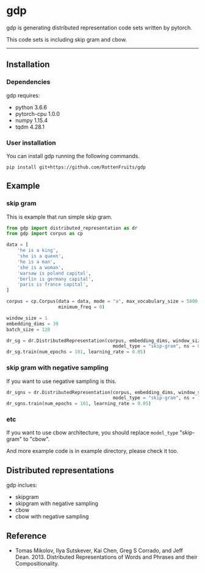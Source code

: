 # gdp

gdp is generating distributed representation code sets written by pytorch. 

This code sets is including skip gram and cbow.

---
## Installation
### Dependencies

gdp requires:
- python 3.6.6
- pytorch-cpu 1.0.0
- numpy 1.15.4
- tqdm 4.28.1

### User installation

You can install gdp running the following commands.

```
pip install git+https://github.com/RottenFruits/gdp
```

## Example
### skip gram

This is example that run simple skip gram.


```python
from gdp import distributed_representation as dr
from gdp import corpus as cp

data = [
    'he is a king',
    'she is a queen',
    'he is a man',
    'she is a woman',
    'warsaw is poland capital',
    'berlin is germany capital',
    'paris is france capital',
]

corpus = cp.Corpus(data = data, mode = "a", max_vocabulary_size = 5000, max_line = 0, 
                   minimum_freq = 0)

window_size = 1
embedding_dims = 30
batch_size = 128

dr_sg = dr.DistributedRepresentation(corpus, embedding_dims, window_size, batch_size, 
                                       model_type = "skip-gram", ns = 0, trace = True)
dr_sg.train(num_epochs = 101, learning_rate = 0.05)
```

### skip gram with negative sampling
If you want to use negative sampling is this.

```python
dr_sgns = dr.DistributedRepresentation(corpus, embedding_dims, window_size, batch_size, 
                                       model_type = "skip-gram", ns = 1, negative_samples = 5, trace = True)
dr_sgns.train(num_epochs = 101, learning_rate = 0.05)
```

### etc
If you want to use cbow architecture, you should replace `model_type` "skip-gram" to "cbow".

And more example code is in example directory, please check it too.

## Distributed representations

gdp inclues:
- skipgram
- skipgram with negative sampling
- cbow
- cbow with negative sampling


## Reference
- Tomas Mikolov, Ilya Sutskever, Kai Chen, Greg S Corrado, and Jeff Dean. 2013. Distributed Representations of Words and Phrases and their Compositionality.

